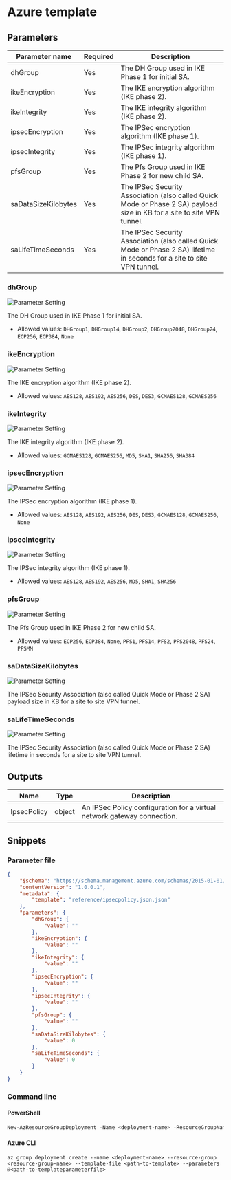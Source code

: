 # Azure template

## Parameters

Parameter name | Required | Description
-------------- | -------- | -----------
dhGroup        | Yes      | The DH Group used in IKE Phase 1 for initial SA.
ikeEncryption  | Yes      | The IKE encryption algorithm (IKE phase 2).
ikeIntegrity   | Yes      | The IKE integrity algorithm (IKE phase 2).
ipsecEncryption | Yes      | The IPSec encryption algorithm (IKE phase 1).
ipsecIntegrity | Yes      | The IPSec integrity algorithm (IKE phase 1).
pfsGroup       | Yes      | The Pfs Group used in IKE Phase 2 for new child SA.
saDataSizeKilobytes | Yes      | The IPSec Security Association (also called Quick Mode or Phase 2 SA) payload size in KB for a site to site VPN tunnel.
saLifeTimeSeconds | Yes      | The IPSec Security Association (also called Quick Mode or Phase 2 SA) lifetime in seconds for a site to site VPN tunnel.

### dhGroup

![Parameter Setting](https://img.shields.io/badge/parameter-required-orange?style=flat-square)

The DH Group used in IKE Phase 1 for initial SA.

- Allowed values: `DHGroup1`, `DHGroup14`, `DHGroup2`, `DHGroup2048`, `DHGroup24`, `ECP256`, `ECP384`, `None`

### ikeEncryption

![Parameter Setting](https://img.shields.io/badge/parameter-required-orange?style=flat-square)

The IKE encryption algorithm (IKE phase 2).

- Allowed values: `AES128`, `AES192`, `AES256`, `DES`, `DES3`, `GCMAES128`, `GCMAES256`

### ikeIntegrity

![Parameter Setting](https://img.shields.io/badge/parameter-required-orange?style=flat-square)

The IKE integrity algorithm (IKE phase 2).

- Allowed values: `GCMAES128`, `GCMAES256`, `MD5`, `SHA1`, `SHA256`, `SHA384`

### ipsecEncryption

![Parameter Setting](https://img.shields.io/badge/parameter-required-orange?style=flat-square)

The IPSec encryption algorithm (IKE phase 1).

- Allowed values: `AES128`, `AES192`, `AES256`, `DES`, `DES3`, `GCMAES128`, `GCMAES256`, `None`

### ipsecIntegrity

![Parameter Setting](https://img.shields.io/badge/parameter-required-orange?style=flat-square)

The IPSec integrity algorithm (IKE phase 1).

- Allowed values: `AES128`, `AES192`, `AES256`, `MD5`, `SHA1`, `SHA256`

### pfsGroup

![Parameter Setting](https://img.shields.io/badge/parameter-required-orange?style=flat-square)

The Pfs Group used in IKE Phase 2 for new child SA.

- Allowed values: `ECP256`, `ECP384`, `None`, `PFS1`, `PFS14`, `PFS2`, `PFS2048`, `PFS24`, `PFSMM`

### saDataSizeKilobytes

![Parameter Setting](https://img.shields.io/badge/parameter-required-orange?style=flat-square)

The IPSec Security Association (also called Quick Mode or Phase 2 SA) payload size in KB for a site to site VPN tunnel.

### saLifeTimeSeconds

![Parameter Setting](https://img.shields.io/badge/parameter-required-orange?style=flat-square)

The IPSec Security Association (also called Quick Mode or Phase 2 SA) lifetime in seconds for a site to site VPN tunnel.

## Outputs

Name | Type | Description
---- | ---- | -----------
IpsecPolicy | object | An IPSec Policy configuration for a virtual network gateway connection.

## Snippets

### Parameter file

```json
{
    "$schema": "https://schema.management.azure.com/schemas/2015-01-01/deploymentParameters.json#",
    "contentVersion": "1.0.0.1",
    "metadata": {
        "template": "reference/ipsecpolicy.json.json"
    },
    "parameters": {
        "dhGroup": {
            "value": ""
        },
        "ikeEncryption": {
            "value": ""
        },
        "ikeIntegrity": {
            "value": ""
        },
        "ipsecEncryption": {
            "value": ""
        },
        "ipsecIntegrity": {
            "value": ""
        },
        "pfsGroup": {
            "value": ""
        },
        "saDataSizeKilobytes": {
            "value": 0
        },
        "saLifeTimeSeconds": {
            "value": 0
        }
    }
}
```

### Command line

#### PowerShell

```powershell
New-AzResourceGroupDeployment -Name <deployment-name> -ResourceGroupName <resource-group-name> -TemplateFile <path-to-template> -TemplateParameterFile <path-to-templateparameter>
```

#### Azure CLI

```text
az group deployment create --name <deployment-name> --resource-group <resource-group-name> --template-file <path-to-template> --parameters @<path-to-templateparameterfile>
```

